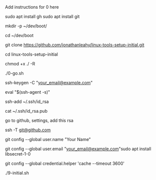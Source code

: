 Add instructions for 0 here

sudo apt install gh
sudo apt install git

mkdir -p ~/dev/boot/

cd ~/dev/boot

git clone https://github.com/jonathanleahy/linux-tools-setup-initial.git

cd linux-tools-setup-initial

chmod +x ./ -R

./0-go.sh

ssh-keygen -C "your_email@example.com"

eval "$(ssh-agent -s)"

ssh-add ~/.ssh/id_rsa

cat ~/.ssh/id_rsa.pub

go to github, settings, add this rsa

ssh -T git@github.com

git config --global user.name "Your Name"

git config --global user.email "your_email@example.com"sudo apt install libsecret-1-0

git config --global credential.helper 'cache --timeout 3600'

./9-initial.sh

